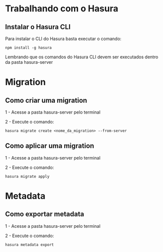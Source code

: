 # Trabalhando com o Hasura

## Instalar o Hasura CLI

Para instalar o CLI do Hasura basta executar o comando:

```
npm install -g hasura
```

Lembrando que os comandos do Hasura CLI devem ser executados dentro da pasta hasura-server

# Migration

## Como criar uma migration

1 - Acesse a pasta hasura-server pelo terminal

2 - Execute o comando:

```
hasura migrate create <nome_da_migration> --from-server
```

## Como aplicar uma migration

1 - Acesse a pasta hasura-server pelo terminal

2 - Execute o comando:

```
hasura migrate apply
```

# Metadata

## Como exportar metadata

1 - Acesse a pasta hasura-server pelo terminal

2 - Execute o comando:

```
hasura metadata export
```
